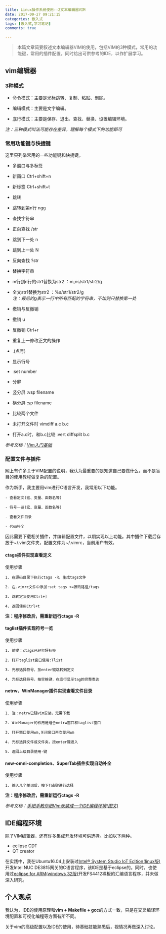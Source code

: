 ```yaml
---
title: Linux操作系统使用--2文本编辑器VIM
date: 2017-09-27 09:21:15
categories: 嵌入式
tags: [嵌入式,学习笔记]
comments: true

---
```

>本篇文章简要叙述文本编辑器VIM的使用，包括VIM的3种模式，常用的功能键，常用的插件配置。同时给出可供参考的IDE，以作扩展学习。<!-- more -->

## vim编辑器  

### 3种模式
- 命令模式：主要是光标跳转、复制、粘贴、删除。

- 编辑模式：主要是文字编辑。

- 底行模式：主要是保存、退出、查找、替换、设置编辑环境。

*注：三种模式叫法可能存在差异，理解每个模式下的功能即可*

### 常用功能键与快捷键
这里只列举常用的一些功能键和快捷键。

- 多窗口与多标签
 - 新窗口 Ctrl+shift+n
 - 新标签 Ctrl+shift+t
 
- 跳转 		
 - 跳转到第n行 ngg 
  
- 查找字符串 
 - 正向查找 /str 
 - 跳到下一处 n 
 - 跳到上一处 N 
 - 反向查找 ?str
 
- 替换字符串
 - m行到n行的str1替换为str2 ：m,ns/str1/str2/g
 - 全文str1替换为str2 ：%s/str1/str2/g  
 *注：最后的g表示一行中所有匹配的字符串，不加则只替换第一处*

- 撤销与反撤销
 - 撤销 u
 - 反撤销 Ctrl+r 
 
- 重复上一修改正文的操作
 - .(点号) 
 
- 显示行号
 - :set number
 
- 分屏 
 - 竖分屏 :vsp filename
 - 横分屏 :sp filename 
 
- 比较两个文件
 - 未打开文件时 vimdiff a.c b.c
 - 打开a.c时，和b.c比较 :vert diffsplit b.c
 
*参考文档：[Vim入门基础][1]*  
### 配置文件与插件
网上有许多关于VIM配置的说明，我认为最重要的是知道自己要做什么，而不是盲目的使用教程做复杂的配置。 
 
作为新手，我主要用vim进行C语言开发，我常用以下功能。
  
	- 查看定义(宏、变量、函数名等)  
	
	- 符号一览(宏、变量、函数名等) 
	 
	- 查看文件目录  
	
	- 代码补全
因此需要下载相关插件，并编辑配置文件，以期实现以上功能。其中插件下载后存放于~/.vim文件夹，配置文件为~/.vimrc，当前用户有效。

#### ctags插件实现查看定义
使用步骤  

	1. 在源码目录下执行ctags -R，生成tags文件  
	
	2. 在.vimrc文件中添加:set tags +=源码路径/tags 
	 
	3. 跳转定义使用Ctrl+]  
	
	4. 返回使用Ctrl+t  
	
**注：程序修改后，需重新运行ctags -R**

#### taglist插件实现符号一览
使用步骤  

	1. 前提：ctags已经打好标签 
 
	2. 打开taglist窗口使用:Tlist 
	 
	3. 光标选择符号，按enter键跳转到定义
	  
	4. 光标选择符号，按空格键，在底行显示tag的完整表达
	  
#### netrw、WinManager插件实现查看文件目录
使用步骤
  
	1. 注：netrw已随vim安装，无需下载 
	 
	2. WinManager的作用是组合netrw窗口和taglist窗口
	  
	3. 打开窗口使用wm,关闭窗口再次使用wm
	
	4. 光标选择文件或文件夹，按enter键进入 
	
	5. 返回上级目录使用-键  
	
#### new-omni-completion、SuperTab插件实现自动补全
使用步骤 
 
	1. 输入几个单词后，按下Tab键进行选择
	  
 **注：程序修改后，需重新运行ctags -R**  

*参考文档：[手把手教你把Vim改装成一个IDE编程环境(图文)][2]*

## IDE编程环境
除了VIM编辑器，还有许多集成开发环境可供选择。比如以下两种。  

- eclipse CDT  
- QT creator

在实践中，我在Ubuntu16.04上安装过[Intel® System Studio IoT Edition(linux版)][3]开发Intel NUC DE3815网关的C语言程序，该IDE是基于eclipse的。同时，也使用过[eclipse for ARM(windows 32版)][4]开发FS4412裸板的汇编语言程序，并未做深入研究。

## 个人观点
我认为，IDE的使用原理和**vim + Makefile + gcc**的方式一致，只是在交叉编译环境配置和可视化编程等方面有所不同。

关于vim的高级配置以及IDE的使用，待基础技能熟悉后，视情况再做深入讨论。


[1]:http://www.jianshu.com/p/bcbe916f97e1
[2]:http://blog.csdn.net/wooin/article/details/1858917
[3]:https://software.intel.com/en-us/iot/tools-ide/ide/iss-iot-edition
[4]:http://www.eclipse.org/downloads/packages/eclipse-ide-cc-developers/keplersr2